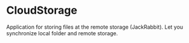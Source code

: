 # CloudStorage
Application for storing files at the remote storage (JackRabbit). Let you synchronize local folder and remote storage.

